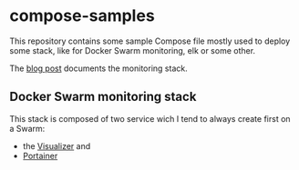 # compose-samples
This repository contains some sample Compose file mostly used to deploy some stack, like for Docker Swarm monitoring, elk or some other.

The [blog post](http://jmkhael.io/deploy-swarm-services-with-the-new-docker-stack-and-a-compose-file-2/) documents the monitoring stack.

## Docker Swarm monitoring stack

This stack is composed of two service wich I tend to always create first on a Swarm:
* the [Visualizer](https://github.com/ManoMarks/docker-swarm-visualizer) and 
* [Portainer](http://portainer.io)


